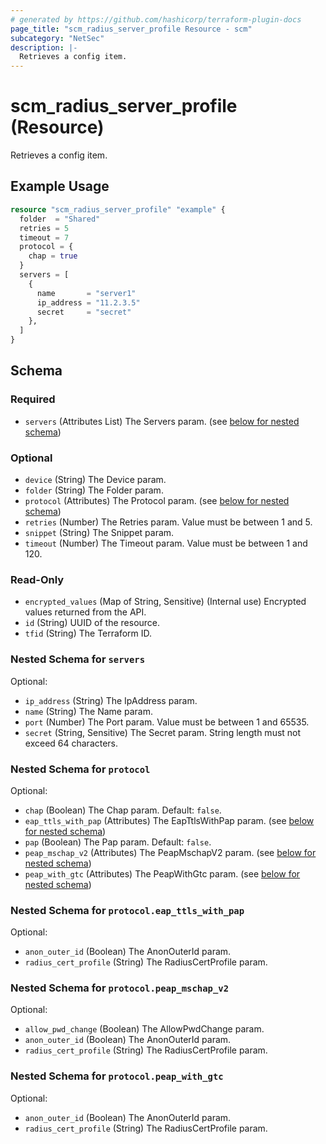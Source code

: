 ```yaml
---
# generated by https://github.com/hashicorp/terraform-plugin-docs
page_title: "scm_radius_server_profile Resource - scm"
subcategory: "NetSec"
description: |-
  Retrieves a config item.
---
```


# scm_radius_server_profile (Resource)

Retrieves a config item.

## Example Usage

```terraform
resource "scm_radius_server_profile" "example" {
  folder  = "Shared"
  retries = 5
  timeout = 7
  protocol = {
    chap = true
  }
  servers = [
    {
      name       = "server1"
      ip_address = "11.2.3.5"
      secret     = "secret"
    },
  ]
}
```

<!-- schema generated by tfplugindocs -->
## Schema

### Required

- `servers` (Attributes List) The Servers param. (see [below for nested schema](#nestedatt--servers))

### Optional

- `device` (String) The Device param.
- `folder` (String) The Folder param.
- `protocol` (Attributes) The Protocol param. (see [below for nested schema](#nestedatt--protocol))
- `retries` (Number) The Retries param. Value must be between 1 and 5.
- `snippet` (String) The Snippet param.
- `timeout` (Number) The Timeout param. Value must be between 1 and 120.

### Read-Only

- `encrypted_values` (Map of String, Sensitive) (Internal use) Encrypted values returned from the API.
- `id` (String) UUID of the resource.
- `tfid` (String) The Terraform ID.

<a id="nestedatt--servers"></a>
### Nested Schema for `servers`

Optional:

- `ip_address` (String) The IpAddress param.
- `name` (String) The Name param.
- `port` (Number) The Port param. Value must be between 1 and 65535.
- `secret` (String, Sensitive) The Secret param. String length must not exceed 64 characters.


<a id="nestedatt--protocol"></a>
### Nested Schema for `protocol`

Optional:

- `chap` (Boolean) The Chap param. Default: `false`.
- `eap_ttls_with_pap` (Attributes) The EapTtlsWithPap param. (see [below for nested schema](#nestedatt--protocol--eap_ttls_with_pap))
- `pap` (Boolean) The Pap param. Default: `false`.
- `peap_mschap_v2` (Attributes) The PeapMschapV2 param. (see [below for nested schema](#nestedatt--protocol--peap_mschap_v2))
- `peap_with_gtc` (Attributes) The PeapWithGtc param. (see [below for nested schema](#nestedatt--protocol--peap_with_gtc))

<a id="nestedatt--protocol--eap_ttls_with_pap"></a>
### Nested Schema for `protocol.eap_ttls_with_pap`

Optional:

- `anon_outer_id` (Boolean) The AnonOuterId param.
- `radius_cert_profile` (String) The RadiusCertProfile param.


<a id="nestedatt--protocol--peap_mschap_v2"></a>
### Nested Schema for `protocol.peap_mschap_v2`

Optional:

- `allow_pwd_change` (Boolean) The AllowPwdChange param.
- `anon_outer_id` (Boolean) The AnonOuterId param.
- `radius_cert_profile` (String) The RadiusCertProfile param.


<a id="nestedatt--protocol--peap_with_gtc"></a>
### Nested Schema for `protocol.peap_with_gtc`

Optional:

- `anon_outer_id` (Boolean) The AnonOuterId param.
- `radius_cert_profile` (String) The RadiusCertProfile param.
